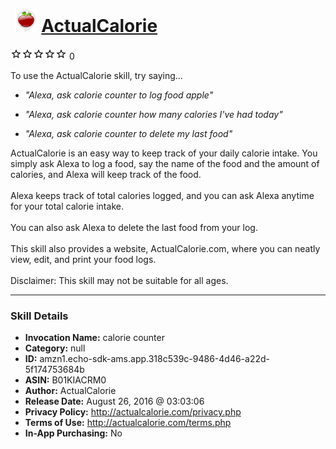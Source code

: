 # &nbsp;<img src="skill_icon" alt="ActualCalorie icon" width="36"> [ActualCalorie](http://alexa.amazon.com/#skills/amzn1.echo-sdk-ams.app.318c539c-9486-4d46-a22d-5f174753684b)
![0 stars](../../images/ic_star_border_black_18dp_1x.png)![0 stars](../../images/ic_star_border_black_18dp_1x.png)![0 stars](../../images/ic_star_border_black_18dp_1x.png)![0 stars](../../images/ic_star_border_black_18dp_1x.png)![0 stars](../../images/ic_star_border_black_18dp_1x.png) 0

To use the ActualCalorie skill, try saying...

* *"Alexa, ask calorie counter to log food apple"*

* *"Alexa, ask calorie counter how many calories I've had today"*

* *"Alexa, ask calorie counter to delete my last food"*

ActualCalorie is an easy way to keep track of your daily calorie intake. You simply ask Alexa  to log a food, say the name of the food and the amount of calories, and Alexa will keep track of the food.
<br><br>
 Alexa keeps track of total calories logged, and you can ask Alexa anytime for your total calorie intake. 
<br><br>
You can also ask Alexa to delete the last food from your log. 
<br><br>
This skill also provides a website, ActualCalorie.com, where you can neatly view, edit, and print your food logs.
<br><br>
Disclaimer: This skill may not be suitable for all ages.

***

### Skill Details

* **Invocation Name:** calorie counter
* **Category:** null
* **ID:** amzn1.echo-sdk-ams.app.318c539c-9486-4d46-a22d-5f174753684b
* **ASIN:** B01KIACRM0
* **Author:** ActualCalorie
* **Release Date:** August 26, 2016 @ 03:03:06
* **Privacy Policy:** http://actualcalorie.com/privacy.php
* **Terms of Use:** http://actualcalorie.com/terms.php
* **In-App Purchasing:** No
